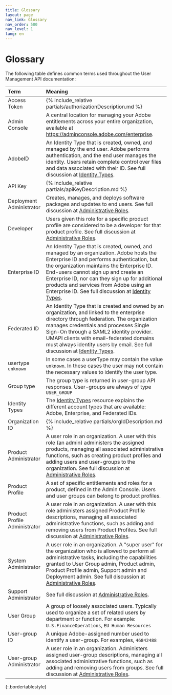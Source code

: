 ```yaml
---
title: Glossary
layout: page
nav_link: Glossary
nav_order: 500
nav_level: 1
lang: en
---
```


# Glossary

The following table defines common terms used throughout the User Management API documentation:

| Term | Meaning |
| :---- | :--------------- |
| Access Token | {% include_relative partials/authorizationDescription.md %} |
| <a name="adminconsole" class="api-ref-subtitle">Admin Console</a> | A central location for managing your Adobe entitlements across your entire organization, available at https://adminconsole.adobe.com/enterprise. |
| <a name="adobeId" class="api-ref-subtitle">AdobeID</a> | An Identity Type that is created, owned, and managed by the end user. Adobe performs authentication, and the end user manages the identity. Users retain complete control over files and data associated with their ID. See full discussion at [Identity Types](https://helpx.adobe.com/enterprise/help/identity.html). |
| API Key | {% include_relative partials/apiKeyDescription.md %} |
| <a name="deployment" class="api-ref-subtitle">Deployment Administrator</a> | Creates, manages, and deploys software packages and updates to end users. See full discussion at [Administrative Roles](https://helpx.adobe.com/enterprise/using/admin-roles.html#).|
| <a name="developer" class="api-ref-subtitle">Developer</a> | Users given this role for a specific product profile are considered to be a developer for that product profile. See full discussion at [Administrative Roles](https://helpx.adobe.com/enterprise/using/admin-roles.html#).|
| <a name="enterpriseId" class="api-ref-subtitle">Enterprise ID</a> | An Identity Type that is created, owned, and managed by an organization. Adobe hosts the Enterprise ID and performs authentication, but the organization maintains the Enterprise ID. End-users cannot sign up and create an Enterprise ID, nor can they sign up for additional products and services from Adobe using an Enterprise ID. See full discussion at [Identity Types](https://helpx.adobe.com/enterprise/help/identity.html). |
| <a name="federatedId" class="api-ref-subtitle">Federated ID</a> | An Identity Type that is created and owned by an organization, and linked to the enterprise directory through federation. The organization manages credentials and processes Single Sign-On through a SAML2 identity provider. UMAPI clients with email-federated domains must always identity users by email. See full discussion at [Identity Types](https://helpx.adobe.com/enterprise/help/identity.html). |
| <a name="unknownUserType" class="api-ref-subtitle">usertype `unknown`</a> | In some cases a userType may contain the value `unknown`. In these cases the user may not contain the necessary values to identify the user type.|
| Group type | The group type is returned in user-group API responses. User-groups are always of type `USER_GROUP` |
| <a name="identity" class="api-ref-subtitle">Identity Types</a> | The [Identity Types](https://helpx.adobe.com/enterprise/help/identity.html) resource explains the different account types that are available: Adobe, Enterprise, and Federated IDs. |
| Organization ID | {% include_relative partials/orgIdDescription.md %} |
| <a name="productAdmin" class="api-ref-subtitle">Product Administrator</a> | A user role in an organization. A user with this role (an admin) administers the assigned products, managing all associated administrative functions, such as creating product profiles and adding users and user-groups to the organization. See full discussion at [Administrative Roles](https://helpx.adobe.com/enterprise/using/admin-roles.html#). |
| <a name="productProfile" class="api-ref-subtitle">Product Profile</a> | A set of specific entitlements and roles for a product, defined in the Admin Console. Users and user groups can belong to product profiles. |
| <a name="productProfileAdmin" class="api-ref-subtitle">Product Profile Administrator</a> | A user role in an organization. A user with this role administers assigned Product Profile descriptions, managing all associated administrative functions, such as adding and removing users from Product Profiles.  See full discussion at [Administrative Roles](https://helpx.adobe.com/enterprise/using/admin-roles.html#). |
| <a name="orgAdmin" class="api-ref-subtitle">System Administrator</a> | A user role in an organization. A "super user" for the organization who is allowed to perform all administrative tasks, including the capabilities granted to User Group admin, Product admin, Product Profile admin, Support admin and Deployment admin. See full discussion at [Administrative Roles](https://helpx.adobe.com/enterprise/using/admin-roles.html#). |
| <a name="supportAdmin" class="api-ref-subtitle">Support Administrator</a> |  See full discussion at [Administrative Roles](https://helpx.adobe.com/enterprise/using/admin-roles.html#). |
| <a name="usergroup" class="api-ref-subtitle">User Group</a> | A group of loosely associated users. Typically used to organize a set of related users by department or function. For example: `U.S.FinanceOperations`, `EU Human Resources` |
| User-group ID | A unique Adobe-assigned number used to identify a user-group. For examples, `46842488`|
| <a name="usergroupAdmin" class="api-ref-subtitle">User-group Administrator</a> | A user role in an organization. Administers assigned user-group descriptions, managing all associated administrative functions, such as adding and removing users from groups. See full discussion at [Administrative Roles](https://helpx.adobe.com/enterprise/using/admin-roles.html#). |
{:.bordertablestyle}
